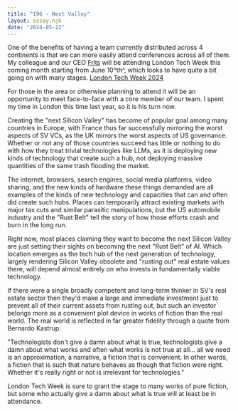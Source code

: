 ```yaml
---
title: "196 - Next Valley"
layout: essay.njk
date: "2024-05-22"
---
```


One of the benefits of having a team currently distributed across 4 continents is that we can more easily attend conferences across all of them. My colleague and our CEO [Frits](https://linkedin.com/in/fmisrael) will be attending London Tech Week this coming month starting from June 10^th^, which looks to have quite a bit going on with many stages. [London Tech Week 2024](https://londontechweek.com/2024-agenda)

For those in the area or otherwise planning to attend it will be an opportunity to meet face-to-face with a core member of our team. I spent my time in London this time last year, so it is his turn now.

Creating the "next Silicon Valley" has become of popular goal among many countries in Europe, with France thus far successfully mirroring the worst aspects of SV VCs, as the UK mirrors the worst aspects of US governance. Whether or not any of those countries succeed has little or nothing to do with how they treat trivial technologies like LLMs, as it is deploying new kinds of technology that create such a hub, not deploying massive quantities of the same trash flooding the market.

The internet, browsers, search engines, social media platforms, video sharing, and the new kinds of hardware these things demanded are all examples of the kinds of new technology and capacities that can and often did create such hubs. Places can temporarily attract existing markets with major tax cuts and similar parasitic manipulations, but the US automobile industry and the "Rust Belt" tell the story of how those efforts crash and burn in the long run.

Right now, most places claiming they want to become the next Silicon Valley are just setting their sights on becoming the next "Rust Belt" of AI. Which location emerges as the tech hub of the next generation of technology, largely rendering Silicon Valley obsolete and "rusting out" real estate values there, will depend almost entirely on who invests in fundamentally viable technology.

If there were a single broadly competent and long-term thinker in SV's real estate sector then they'd make a large and immediate investment just to prevent all of their current assets from rusting out, but such an investor belongs more as a convenient plot device in works of fiction than the real world. The real world is reflected in far greater fidelity through a quote from Bernardo Kastrup:

"Technologists don't give a damn about what is true, technologists give a damn about what works and often what works is not true at all... all we need is an approximation, a narrative, a fiction that is convenient. In other words, a fiction that is such that nature behaves as though that fiction were right. Whether it's really right or not is irrelevant for technologies."

London Tech Week is sure to grant the stage to many works of pure fiction, but some who actually give a damn about what is true will at least be in attendance.
